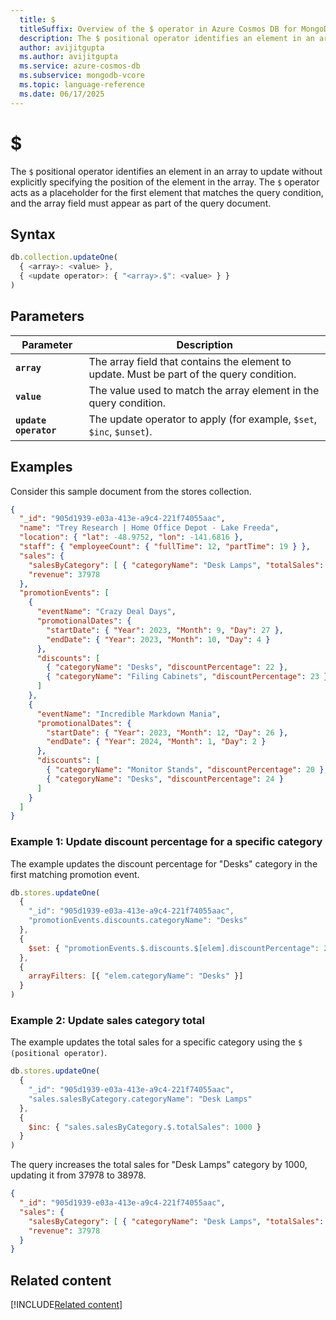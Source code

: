 ```yaml
---
  title: $
  titleSuffix: Overview of the $ operator in Azure Cosmos DB for MongoDB (vCore)
  description: The $ positional operator identifies an element in an array to update without explicitly specifying the position of the element in the array.
  author: avijitgupta
  ms.author: avijitgupta
  ms.service: azure-cosmos-db
  ms.subservice: mongodb-vcore
  ms.topic: language-reference
  ms.date: 06/17/2025
---
```


# $

The `$` positional operator identifies an element in an array to update without explicitly specifying the position of the element in the array. The `$` operator acts as a placeholder for the first element that matches the query condition, and the array field must appear as part of the query document.

## Syntax

```javascript
db.collection.updateOne(
  { <array>: <value> },
  { <update operator>: { "<array>.$": <value> } }
)
```

## Parameters

| Parameter | Description |
| --- | --- |
| **`array`** | The array field that contains the element to update. Must be part of the query condition. |
| **`value`** | The value used to match the array element in the query condition. |
| **`update operator`** | The update operator to apply (for example, `$set`, `$inc`, `$unset`). |

## Examples

Consider this sample document from the stores collection.

```json
{
  "_id": "905d1939-e03a-413e-a9c4-221f74055aac",
  "name": "Trey Research | Home Office Depot - Lake Freeda",
  "location": { "lat": -48.9752, "lon": -141.6816 },
  "staff": { "employeeCount": { "fullTime": 12, "partTime": 19 } },
  "sales": {
    "salesByCategory": [ { "categoryName": "Desk Lamps", "totalSales": 37978 } ],
    "revenue": 37978
  },
  "promotionEvents": [
    {
      "eventName": "Crazy Deal Days",
      "promotionalDates": {
        "startDate": { "Year": 2023, "Month": 9, "Day": 27 },
        "endDate": { "Year": 2023, "Month": 10, "Day": 4 }
      },
      "discounts": [
        { "categoryName": "Desks", "discountPercentage": 22 },
        { "categoryName": "Filing Cabinets", "discountPercentage": 23 }
      ]
    },
    {
      "eventName": "Incredible Markdown Mania",
      "promotionalDates": {
        "startDate": { "Year": 2023, "Month": 12, "Day": 26 },
        "endDate": { "Year": 2024, "Month": 1, "Day": 2 }
      },
      "discounts": [
        { "categoryName": "Monitor Stands", "discountPercentage": 20 },
        { "categoryName": "Desks", "discountPercentage": 24 }
      ]
    }
  ]
}
```

### Example 1: Update discount percentage for a specific category

The example updates the discount percentage for "Desks" category in the first matching promotion event.

```javascript
db.stores.updateOne(
  { 
    "_id": "905d1939-e03a-413e-a9c4-221f74055aac",
    "promotionEvents.discounts.categoryName": "Desks"
  },
  {
    $set: { "promotionEvents.$.discounts.$[elem].discountPercentage": 25 }
  },
  {
    arrayFilters: [{ "elem.categoryName": "Desks" }]
  }
)
```

### Example 2: Update sales category total

The example updates the total sales for a specific category using the `$ (positional operator)`.

```javascript
db.stores.updateOne(
  { 
    "_id": "905d1939-e03a-413e-a9c4-221f74055aac",
    "sales.salesByCategory.categoryName": "Desk Lamps"
  },
  {
    $inc: { "sales.salesByCategory.$.totalSales": 1000 }
  }
)
```

The query increases the total sales for "Desk Lamps" category by 1000, updating it from 37978 to 38978.

```json
{
  "_id": "905d1939-e03a-413e-a9c4-221f74055aac",
  "sales": {
    "salesByCategory": [ { "categoryName": "Desk Lamps", "totalSales": 38978 } ],
    "revenue": 37978
  }
}
```

## Related content

[!INCLUDE[Related content](../includes/related-content.md)]
